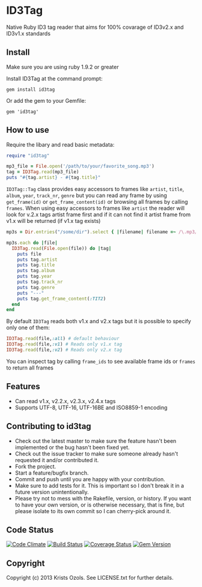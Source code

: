 # ID3Tag
Native Ruby ID3 tag reader that aims for 100% covarage of ID3v2.x and ID3v1.x standards

## Install

Make sure you are using ruby 1.9.2 or greater

Install ID3Tag at the command prompt:
```
gem install id3tag
```

Or add the gem to your Gemfile:
```
gem 'id3tag'
```

## How to use

Require the libary and read basic metadata:
```ruby
require "id3tag"

mp3_file = File.open('/path/to/your/favorite_song.mp3')
tag = ID3Tag.read(mp3_file)
puts "#{tag.artist} - #{tag.title}"
```
`ID3Tag::Tag` class provides easy accessors to frames like `artist`, `title`, `album`, `year`, `track_nr`, `genre` but you can read any frame by using `get_frame(id)` or `get_frame_content(id)` or browsing all frames by calling `frames`.
When using easy accessors to frames like `artist` the reader will look for v.2.x tags artist frame first and if it can not find it artist frame from v1.x will be returned (if v1.x tag exists)

```ruby
mp3s = Dir.entries("/some/dir").select { |filename| filename =~ /\.mp3/i }

mp3s.each do |file|
  ID3Tag.read(File.open(file)) do |tag|
    puts file
    puts tag.artist
    puts tag.title
    puts tag.album
    puts tag.year
    puts tag.track_nr
    puts tag.genre
    puts "---"
    puts tag.get_frame_content(:TIT2)
  end
end
```
By default `ID3Tag` reads both v1.x and v2.x tags but it is possible to specify only one of them:
```ruby
ID3Tag.read(file,:all) # default behaviour
ID3Tag.read(file,:v1) # Reads only v1.x tag
ID3Tag.read(file,:v2) # Reads only v2.x tag
```

You can inspect tag by calling `frame_ids` to see available frame ids or `frames` to return all frames


## Features

* Can read v1.x, v2.2.x, v2.3.x, v2.4.x tags
* Supports UTF-8, UTF-16, UTF-16BE and ISO8859-1 encoding


## Contributing to id3tag
 
* Check out the latest master to make sure the feature hasn't been implemented or the bug hasn't been fixed yet.
* Check out the issue tracker to make sure someone already hasn't requested it and/or contributed it.
* Fork the project.
* Start a feature/bugfix branch.
* Commit and push until you are happy with your contribution.
* Make sure to add tests for it. This is important so I don't break it in a future version unintentionally.
* Please try not to mess with the Rakefile, version, or history. If you want to have your own version, or is otherwise necessary, that is fine, but please isolate to its own commit so I can cherry-pick around it.

## Code Status
[![Code Climate](https://codeclimate.com/github/krists/id3tag.png)](https://codeclimate.com/github/krists/id3tag) [![Build Status](https://travis-ci.org/krists/id3tag.png?branch=master)](https://travis-ci.org/krists/id3tag) [![Coverage Status](https://coveralls.io/repos/krists/id3tag/badge.png?branch=master)](https://coveralls.io/r/krists/id3tag) [![Gem Version](https://badge.fury.io/rb/id3tag.png)](http://badge.fury.io/rb/id3tag)
## Copyright

Copyright (c) 2013 Krists Ozols. See LICENSE.txt for
further details.

